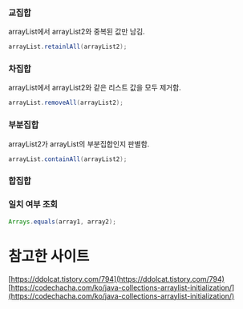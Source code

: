 ### 교집합

arrayList에서 arrayList2와 중복된 값만 남김.

```java
arrayList.retainlAll(arrayList2);
```

### 차집합

arrayList에서 arrayList2와 같은 리스트 값을 모두 제거함.

```java
arrayList.removeAll(arrayList2);
```

### 부분집합

arrayList2가 arrayList의 부분집합인지 판별함.

```java
arrayList.containAll(arrayList2);
```

### 합집합

### 일치 여부 조회

```java
Arrays.equals(array1, array2);
```

# 참고한 사이트

[https://ddolcat.tistory.com/794](https://ddolcat.tistory.com/794)
[https://codechacha.com/ko/java-collections-arraylist-initialization/](https://codechacha.com/ko/java-collections-arraylist-initialization/)
